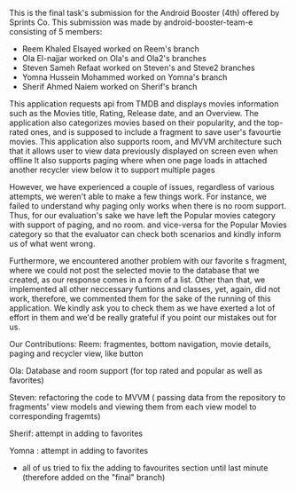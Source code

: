 This is the final task's submission for the Android Booster (4th) offered by Sprints Co. 
This submission was made by android-booster-team-e consisting of 5 members: 
- Reem Khaled Elsayed worked on Reem's branch
- Ola El-najjar worked on Ola's and Ola2's branches 
- Steven Sameh Refaat worked on Steven's and Steve2 branches
- Yomna Hussein Mohammed worked on Yomna's branch
- Sherif Ahmed Naiem worked on Sherif's branch  


This application requests api from TMDB and displays movies information such as the Movies title, Rating, Release date, and an Overview. 
The application also categorizes movies based on their popularity, and the top-rated ones, and is supposed to include a fragment to save user's favourtie movies. 
This application also supports room, and MVVM architecture such that it allows user to view data previously displayed on screen even when offline
It also supports paging where when one page loads in attached another recycler view below it to support multiple pages

However, we have experienced a couple of issues, regardless of various attempts, we weren't able to make a few things work. For instance,  we failed to understand why paging only works when there is no room support. Thus, for our evaluation's sake we have left the Popular movies category with support of paging, and no room. and vice-versa for the Popular Movies category so that the evaluator can check both scenarios and kindly inform us of what went wrong. 


Furthermore,  we encountered another problem with our favorite s fragment, where we could not post the selected movie to the database that we created, as our response comes in a form of a list. Other than that, we implemented all other neccessary funtions and classes, yet, again,  did not work, therefore, we commented them for the sake of the running of this application.  We kindly ask you to check them as we have exerted a lot of effort in them and we'd be really grateful if you point our mistakes out for us. 


Our Contributions: 
Reem: fragmentes, bottom navigation, movie details, paging and recycler view, like button 

Ola:  Database and room support (for top rated and popular as well as favorites)

Steven: refactoring the code to MVVM ( passing data from the repository to fragments' view models and viewing them from each view model to corresponding
fragemts)


Sherif:  attempt in adding to favorites

Yomna : attempt in adding to favorites 

+ all of us tried to fix the adding to favourites section until last minute (therefore added on the "final" branch)

